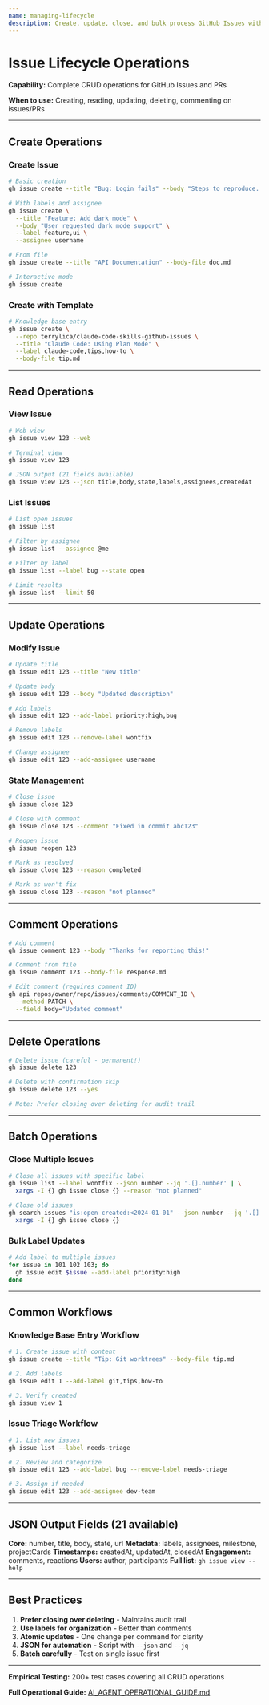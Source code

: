 ```yaml
---
name: managing-lifecycle
description: Create, update, close, and bulk process GitHub Issues with state management and metadata updates. Use for CRUD operations, changing issue states, or batch processing.
---
```


# Issue Lifecycle Operations

**Capability:** Complete CRUD operations for GitHub Issues and PRs

**When to use:** Creating, reading, updating, deleting, commenting on issues/PRs

---

## Create Operations

### Create Issue

```bash
# Basic creation
gh issue create --title "Bug: Login fails" --body "Steps to reproduce..."

# With labels and assignee
gh issue create \
  --title "Feature: Add dark mode" \
  --body "User requested dark mode support" \
  --label feature,ui \
  --assignee username

# From file
gh issue create --title "API Documentation" --body-file doc.md

# Interactive mode
gh issue create
```

### Create with Template

```bash
# Knowledge base entry
gh issue create \
  --repo terrylica/claude-code-skills-github-issues \
  --title "Claude Code: Using Plan Mode" \
  --label claude-code,tips,how-to \
  --body-file tip.md
```

---

## Read Operations

### View Issue

```bash
# Web view
gh issue view 123 --web

# Terminal view
gh issue view 123

# JSON output (21 fields available)
gh issue view 123 --json title,body,state,labels,assignees,createdAt
```

### List Issues

```bash
# List open issues
gh issue list

# Filter by assignee
gh issue list --assignee @me

# Filter by label
gh issue list --label bug --state open

# Limit results
gh issue list --limit 50
```

---

## Update Operations

### Modify Issue

```bash
# Update title
gh issue edit 123 --title "New title"

# Update body
gh issue edit 123 --body "Updated description"

# Add labels
gh issue edit 123 --add-label priority:high,bug

# Remove labels
gh issue edit 123 --remove-label wontfix

# Change assignee
gh issue edit 123 --add-assignee username
```

### State Management

```bash
# Close issue
gh issue close 123

# Close with comment
gh issue close 123 --comment "Fixed in commit abc123"

# Reopen issue
gh issue reopen 123

# Mark as resolved
gh issue close 123 --reason completed

# Mark as won't fix
gh issue close 123 --reason "not planned"
```

---

## Comment Operations

```bash
# Add comment
gh issue comment 123 --body "Thanks for reporting this!"

# Comment from file
gh issue comment 123 --body-file response.md

# Edit comment (requires comment ID)
gh api repos/owner/repo/issues/comments/COMMENT_ID \
  --method PATCH \
  --field body="Updated comment"
```

---

## Delete Operations

```bash
# Delete issue (careful - permanent!)
gh issue delete 123

# Delete with confirmation skip
gh issue delete 123 --yes

# Note: Prefer closing over deleting for audit trail
```

---

## Batch Operations

### Close Multiple Issues

```bash
# Close all issues with specific label
gh issue list --label wontfix --json number --jq '.[].number' | \
  xargs -I {} gh issue close {} --reason "not planned"

# Close old issues
gh search issues "is:open created:<2024-01-01" --json number --jq '.[].number' | \
  xargs -I {} gh issue close {}
```

### Bulk Label Updates

```bash
# Add label to multiple issues
for issue in 101 102 103; do
  gh issue edit $issue --add-label priority:high
done
```

---

## Common Workflows

### Knowledge Base Entry Workflow

```bash
# 1. Create issue with content
gh issue create --title "Tip: Git worktrees" --body-file tip.md

# 2. Add labels
gh issue edit 1 --add-label git,tips,how-to

# 3. Verify created
gh issue view 1
```

### Issue Triage Workflow

```bash
# 1. List new issues
gh issue list --label needs-triage

# 2. Review and categorize
gh issue edit 123 --add-label bug --remove-label needs-triage

# 3. Assign if needed
gh issue edit 123 --add-assignee dev-team
```

---

## JSON Output Fields (21 available)

**Core:** number, title, body, state, url
**Metadata:** labels, assignees, milestone, projectCards
**Timestamps:** createdAt, updatedAt, closedAt
**Engagement:** comments, reactions
**Users:** author, participants
**Full list:** `gh issue view --help`

---

## Best Practices

1. **Prefer closing over deleting** - Maintains audit trail
2. **Use labels for organization** - Better than comments
3. **Atomic updates** - One change per command for clarity
4. **JSON for automation** - Script with `--json` and `--jq`
5. **Batch carefully** - Test on single issue first

---

**Empirical Testing:** 200+ test cases covering all CRUD operations

**Full Operational Guide:** [AI_AGENT_OPERATIONAL_GUIDE.md](/docs/guides/AI_AGENT_OPERATIONAL_GUIDE.md)
